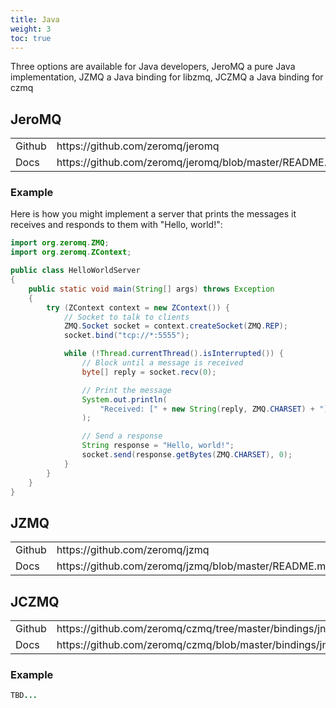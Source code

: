 ```yaml
---
title: Java
weight: 3
toc: true
---
```


Three options are available for Java developers, JeroMQ a pure Java
implementation, JZMQ a Java binding for libzmq, JCZMQ a Java binding for czmq

## JeroMQ

<table>
<tr><td>Github</td><td>https://github.com/zeromq/jeromq</td></tr>
<tr><td>Docs</td><td>https://github.com/zeromq/jeromq/blob/master/README.md</td></tr>
</table>

### Example

Here is how you might implement a server that prints the messages it receives
and responds to them with "Hello, world!":

```java
import org.zeromq.ZMQ;
import org.zeromq.ZContext;

public class HelloWorldServer
{
    public static void main(String[] args) throws Exception
    {
        try (ZContext context = new ZContext()) {
            // Socket to talk to clients
            ZMQ.Socket socket = context.createSocket(ZMQ.REP);
            socket.bind("tcp://*:5555");

            while (!Thread.currentThread().isInterrupted()) {
                // Block until a message is received
                byte[] reply = socket.recv(0);

                // Print the message
                System.out.println(
                    "Received: [" + new String(reply, ZMQ.CHARSET) + "]"
                );

                // Send a response
                String response = "Hello, world!";
                socket.send(response.getBytes(ZMQ.CHARSET), 0);
            }
        }
    }
}
```

## JZMQ

<table>
<tr><td>Github</td><td>https://github.com/zeromq/jzmq</td></tr>
<tr><td>Docs</td><td>https://github.com/zeromq/jzmq/blob/master/README.md</td></tr>
</table>

## JCZMQ

<table>
<tr><td>Github</td><td>https://github.com/zeromq/czmq/tree/master/bindings/jni</td></tr>
<tr><td>Docs</td><td>https://github.com/zeromq/czmq/blob/master/bindings/jni/README.md</td></tr>
</table>

### Example

```java
TBD...
```
